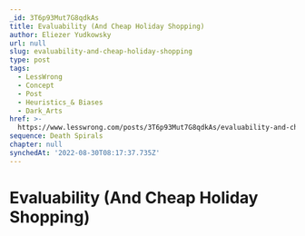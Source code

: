 ```yaml
---
_id: 3T6p93Mut7G8qdkAs
title: Evaluability (And Cheap Holiday Shopping)
author: Eliezer Yudkowsky
url: null
slug: evaluability-and-cheap-holiday-shopping
type: post
tags:
  - LessWrong
  - Concept
  - Post
  - Heuristics_& Biases
  - Dark_Arts
href: >-
  https://www.lesswrong.com/posts/3T6p93Mut7G8qdkAs/evaluability-and-cheap-holiday-shopping
sequence: Death Spirals
chapter: null
synchedAt: '2022-08-30T08:17:37.735Z'
---
```

# Evaluability (And Cheap Holiday Shopping)

